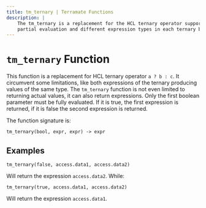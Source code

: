 ```yaml
---
title: tm_ternary | Terramate Functions
description: |
    The tm_ternary is a replacement for the HCL ternary operator supporting
    partial evaluation and different expression types in each ternary branch.
---
```


# `tm_ternary` Function

This function is a replacement for HCL ternary operator `a ? b : c`. It circumvent
some limitations, like both expressions of the ternary producing values of the
same type. The `tm_ternary` function is not even limited to returning actual
values, it can also return expressions. Only the first boolean parameter must
be fully evaluated. If it is true, the first expression is returned, if it is
false the second expression is returned.

The function signature is:

```hcl
tm_ternary(bool, expr, expr) -> expr
```

## Examples 

```hcl
tm_ternary(false, access.data1, access.data2)
```

Will return the expression `access.data2`. While:

```hcl
tm_ternary(true, access.data1, access.data2)
```

Will return the expression `access.data1`.
